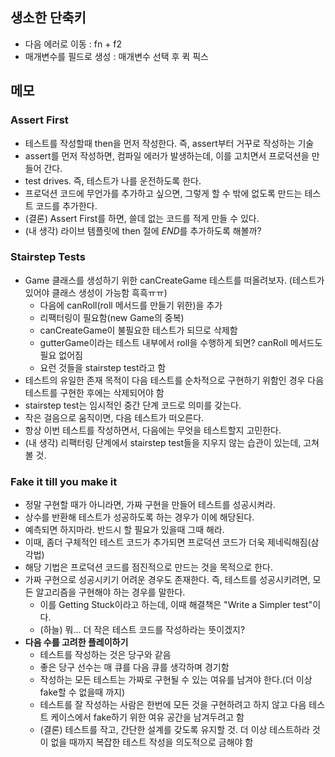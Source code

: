 ## 생소한 단축키

- 다음 에러로 이동 : fn + f2
- 매개변수를 필드로 생성 : 매개변수 선택 후 퀵 픽스

## 메모

### Assert First

- 테스트를 작성할때 then을 먼저 작성한다. 즉, assert부터 거꾸로 작성하는 기술
- assert를 먼저 작성하면, 컴파일 에러가 발생하는데, 이를 고치면서 프로덕션을 만들어 간다.
- test drives. 즉, 테스트가 나를 운전하도록 한다.
- 프로덕션 코드에 무언가를 추가하고 싶으면, 그렇게 할 수 밖에 없도록 만드는 테스트 코드를 추가한다.
- (결론) Assert First를 하면, 쓸데 없는 코드를 적게 만들 수 있다.
- (내 생각) 라이브 템플릿에 then 절에 $END$를 추가하도록 해볼까?

### Stairstep Tests

- Game 클래스를 생성하기 위한 canCreateGame 테스트를 떠올려보자. (테스트가 있어야 클래스 생성이 가능함 흑흑ㅠㅠ)
    - 다음에 canRoll(roll 메서드를 만들기 위한)을 추가
    - 리팩터링이 필요함(new Game의 중복)
    - canCreateGame이 불필요한 테스트가 되므로 삭제함
    - gutterGame이라는 테스트 내부에서 roll을 수행하게 되면? canRoll 메서드도 필요 없어짐
    - 요런 것들을 stairstep test라고 함
- 테스트의 유일한 존재 목적이 다음 테스트를 순차적으로 구현하기 위함인 경우 다음 테스트를 구현한 후에는 삭제되어야 함
- stairstep test는 임시적인 중간 단계 코드로 의미를 갖는다.
- 작은 걸음으로 움직이면, 다음 테스트가 떠오른다.
- 항상 이번 테스트를 작성하면서, 다음에는 무엇을 테스트할지 고민한다.
- (내 생각) 리팩터링 단계에서 stairstep test들을 지우지 않는 습관이 있는데, 고쳐볼 것.

### Fake it till you make it

- 정말 구현할 때가 아니라면, 가짜 구현을 만들어 테스트를 성공시켜라.
- 상수를 반환해 테스트가 성공하도록 하는 경우가 이에 해당된다.
- 예측되면 하지마라. 반드시 할 필요가 있을때 그때 해라.
- 이때, 좀더 구체적인 테스트 코드가 추가되면 프로덕션 코드가 더욱 제네릭해짐(삼각법)
- 해당 기법은 프로덕션 코드를 점진적으로 만드는 것을 목적으로 한다.
- 가짜 구현으로 성공시키기 어려운 경우도 존재한다. 즉, 테스트를 성공시키려면, 모든 알고리즘을 구현해야 하는 경우를 말한다.
    - 이를 Getting Stuck이라고 하는데, 이때 해결책은 "Write a Simpler test"이다.
    - (하늘) 뭐... 더 작은 테스트 코드를 작성하라는 뜻이겠지?
- **다음 수를 고려한 플레이하기**
    - 테스트를 작성하는 것은 당구와 같음
    - 좋은 당구 선수는 매 큐를 다음 큐를 생각하며 경기함
    - 작성하는 모든 테스트는 가짜로 구현될 수 있는 여유를 남겨야 한다.(더 이상 fake할 수 없을때 까지)
    - 테스트를 잘 작성하는 사람은 한번에 모든 것을 구현하려고 하지 않고 다음 테스트 케이스에서 fake하기 위한 여유 공간을 남겨두려고 함
    - (결론) 테스트를 작고, 간단한 설계를 갖도록 유지할 것. 더 이상 테스트하라 것이 없을 때까지 복잡한 테스트 작성을 의도적으로 금해야 함
